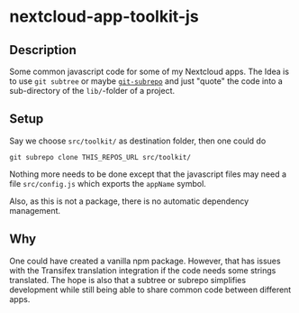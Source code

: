 # nextcloud-app-toolkit-js

## Description

Some common javascript code for some of my Nextcloud apps. The Idea is to use `git
subtree` or maybe
[`git-subrepo`](https://github.com/ingydotnet/git-subrepo) and just
"quote" the code into a sub-directory of the `lib/`-folder of a
project.

## Setup

Say we choose `src/toolkit/` as destination folder, then one could do
```
git subrepo clone THIS_REPOS_URL src/toolkit/
```
Nothing more needs to be done except that the javascript files may
need a file `src/config.js` which exports the `appName` symbol.

Also, as this is not a package, there is no automatic dependency
management.

## Why

One could have created a vanilla npm package. However, that has
issues with the Transifex translation integration if the code needs
some strings translated. The hope is also that a subtree or subrepo
simplifies development while still being able to share common code
between different apps.
